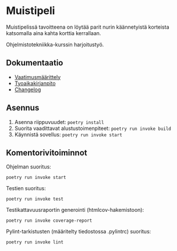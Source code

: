 # Muistipeli

Muistipelissä tavoitteena on löytää parit nurin käännetyistä korteista katsomalla aina kahta korttia kerrallaan.

Ohjelmistotekniikka-kurssin harjoitustyö.

## Dokumentaatio

- [Vaatimusmäärittely](https://github.com/kaahy/ot-harjoitustyo/blob/main/dokumentaatio/vaatimusmaarittely.md)
- [Tyoaikakirjanpito](https://github.com/kaahy/ot-harjoitustyo/blob/main/dokumentaatio/tyoaikakirjanpito.md)
- [Changelog](https://github.com/kaahy/ot-harjoitustyo/blob/main/dokumentaatio/changelog.md)

## Asennus

1. Asenna riippuvuudet: `poetry install`
2. Suorita vaadittavat alustustoimenpiteet: `poetry run invoke build`
3. Käynnistä sovellus: `poetry run invoke start`

## Komentorivitoiminnot

Ohjelman suoritus:
```
poetry run invoke start
```

Testien suoritus:
```
poetry run invoke test
```

Testikattavuusraportin generointi (htmlcov-hakemistoon):
```
poetry run invoke coverage-report
```

Pylint-tarkistusten (määritelty tiedostossa .pylintrc) suoritus:
```
poetry run invoke lint
```